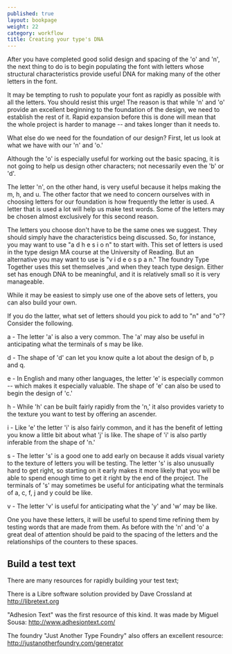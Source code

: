 ```yaml
---
published: true
layout: bookpage
weight: 22
category: workflow
title: Creating your type's DNA
---
```


After you have completed good solid design and spacing of the 'o' and 'n', the next thing to do is to begin populating the font with letters whose structural characteristics provide useful DNA for making many of the other letters in the font.

It may be tempting to rush to populate your font as rapidly as possible with all the letters. You should resist this urge! The reason is that while 'n' and 'o' provide an excellent beginning to the foundation of the design, we need to establish the rest of it. Rapid expansion before this is done will mean that the whole project is harder to manage -- and takes longer than it needs to.

What else do we need for the foundation of our design? First, let us look at what we have with our 'n' and 'o.'

Although the 'o' is especially useful for working out the basic spacing, it is not going to help us design other characters; not necessarily even the 'b' or 'd'.

The letter 'n', on the other hand, is very useful because it helps making the m, h, and u. The other factor that we need to concern ourselves with in choosing letters for our foundation is how frequently the letter is used. A letter that is used a lot will help us make test words. Some of the letters may be chosen almost exclusively for this second reason.

The letters you choose don't have to be the same ones we suggest. They should simply have the characteristics being discussed. So, for instance, you may want to use "a d h e s i o n" to start with. This set of letters is used in the type design MA course at the University of Reading. But an alternative you may want to use is "v i d e o s p a n." The foundry Type Together uses this set themselves ,and when they teach type design. Either set has enough DNA to be meaningful, and it is relatively small so it is very manageable.

While it may be easiest to simply use one of the above sets of letters, you can also build your own.

If you do the latter, what set of letters should you pick to add to "n" and "o"? Consider the following.

a - The letter 'a' is also a very common. The 'a' may also be useful in anticipating what the terminals of s may be like.

d - The shape of 'd' can let you know quite a lot about the design of b, p and q.

e - In English and many other languages, the letter 'e' is especially common -- which makes it especially valuable. The shape of 'e' can also be used to begin the design of 'c.'

h - While 'h' can be built fairly rapidly from the 'n,' it also provides variety to the texture you want to test by offering an ascender.

i - Like 'e' the letter 'i' is also fairly common, and it has the benefit of letting you know a little bit about what 'j' is like. The shape of 'i' is also partly inferable from the shape of 'n.'

s - The letter 's' is a good one to add early on because it adds visual variety to the texture of letters you will be testing. The letter 's' is also unusually hard to get right, so starting on it early makes it more likely that you will be able to spend enough time to get it right by the end of the project. The terminals of 's' may sometimes be useful for anticipating what the terminals of a, c, f, j and y could be like.

v - The letter 'v' is useful for anticipating what the 'y' and 'w' may be like.

One you have these letters, it will be useful to spend time refining them by testing words that are made from them. As before with the 'n' and 'o' a great deal of attention should be paid to the spacing of the letters and the relationships of the counters to these spaces.

## Build a test text

There are many resources for rapidly building your test text;

There is a Libre software solution provided by Dave Crossland at <a href="http://libretext.org/">http://libretext.org</a>

"Adhesion Text" was the first resource of this kind. It was made by Miguel Sousa: <a href="http://www.adhesiontext.com/">http://www.adhesiontext.com/</a>

The foundry "Just Another Type Foundry" also offers an excellent resource: <a href="http://justanotherfoundry.com/generator">http://justanotherfoundry.com/generator</a></p>